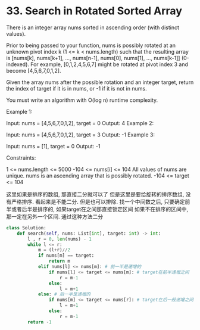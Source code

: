 # 33. Search in Rotated Sorted Array

There is an integer array nums sorted in ascending order (with distinct values).

Prior to being passed to your function, nums is possibly rotated at an unknown pivot index k (1 <= k < nums.length) such that the resulting array is [nums[k], nums[k+1], ..., nums[n-1], nums[0], nums[1], ..., nums[k-1]] (0-indexed). For example, [0,1,2,4,5,6,7] might be rotated at pivot index 3 and become [4,5,6,7,0,1,2].

Given the array nums after the possible rotation and an integer target, return the index of target if it is in nums, or -1 if it is not in nums.

You must write an algorithm with O(log n) runtime complexity.

 

Example 1:

Input: nums = [4,5,6,7,0,1,2], target = 0
Output: 4
Example 2:

Input: nums = [4,5,6,7,0,1,2], target = 3
Output: -1
Example 3:

Input: nums = [1], target = 0
Output: -1
 

Constraints:

1 <= nums.length <= 5000
-104 <= nums[i] <= 104
All values of nums are unique.
nums is an ascending array that is possibly rotated.
-104 <= target <= 104

这里如果是排序的数组, 那直接二分就可以了
但是这里是要给旋转的排序数组, 没有严格排序. 看起来是不能二分. 但是也可以排除.
找一个中间数之后, 只要确定前半或者后半是排序的, 如果target在之间那直接锁定区间
如果不在排序的区间中, 那一定在另外一个区间. 通过这种方法二分

```python
class Solution:
    def search(self, nums: List[int], target: int) -> int:
        l , r = 0, len(nums) - 1
        while l <= r:
            m = (l+r)//2
            if nums[m] == target:
                return m
            elif nums[l] <= nums[m]: # 前一半是递增的
                if nums[l] <= target <= nums[m]: # target在前半递增之间
                    r = m-1
                else:
                    l = m+1
            else: # 后一半是递增的
                if nums[m] <= target <= nums[r]: # target在后一般递增之间
                    l = m+1
                else:
                    r = m-1
        return -1
```